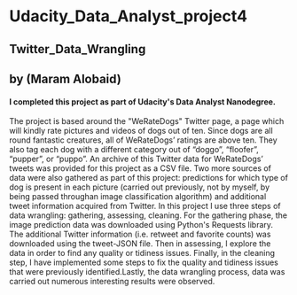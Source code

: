 # Udacity_Data_Analyst_project4

## Twitter_Data_Wrangling
## by (Maram Alobaid)

#### I completed this project as part of Udacity's Data Analyst Nanodegree. 

The project is based around the "WeRateDogs" Twitter page, a page which will kindly rate pictures
and videos of dogs out of ten. Since dogs are all round fantastic creatures, all of WeRateDogs’ ratings are above ten. They also tag each dog with a different category out of 
“doggo”, “floofer”, “pupper”, or “puppo”. An archive of this Twitter data for WeRateDogs’ tweets was provided for this project as a CSV file. Two more sources of data were also 
gathered as part of this project: predictions for which type of dog is present in each picture (carried out previously, not by myself, by being passed throughan image classification algorithm) and additional tweet information acquired from Twitter.
In this project I use three steps of data wrangling: gathering, assessing, cleaning. For the gathering phase, the image prediction data was downloaded using Python's Requests library. The additional Twitter information (i.e. retweet and favorite counts) 
was downloaded using the tweet-JSON file. Then in assessing, I explore the data in order to find any quality or tidiness issues. Finally, in the cleaning step, I have implemented
some steps to fix the quality and tidiness issues that were previously identified.Lastly, the data wrangling process, data was carried out numerous interesting results were observed.
